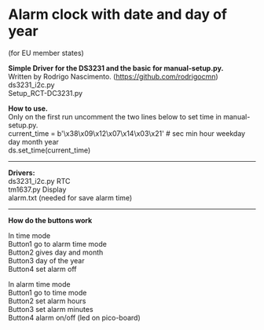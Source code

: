 # Alarm clock with date and day of year  #
(for EU member states) 

**Simple Driver for the DS3231 and the basic for manual-setup.py.**      
Written by Rodrigo Nascimento. (https://github.com/rodrigocmn)   
ds3231_i2c.py   
Setup_RCT-DC3231.py

**How to use.**     
Only on the first run uncomment the two lines below to set time in manual-setup.py.  
current_time = b'\x38\x09\x12\x07\x14\x03\x21' # sec min hour weekday day month year   
ds.set_time(current_time)

-------------------------------------------------------------------------------------
**Drivers:**  
ds3231_i2c.py RTC  
tm1637.py     Display  
alarm.txt (needed for save alarm time)

-------------------------------------------------------------------------------------
**How do the buttons work**  

In time mode   
Button1 go to alarm time mode  
Button2 gives day and month  
Button3 day of the year  
Button4 set alarm off  

In alarm time mode  
Button1 go to time mode  
Button2 set alarm hours  
Button3 set alarm minutes  
Button4 alarm on/off (led on pico-board) 
